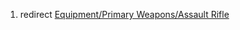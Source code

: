 1.  redirect [Equipment/Primary Weapons/Assault
    Rifle](Equipment/Primary_Weapons/Assault_Rifle "wikilink")